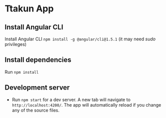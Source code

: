 # Ttakun App

## Install Angular CLI
Install Angular CLI `npm install -g @angular/cli@1.5.1` (it may need _sudo_ privileges)

## Install dependencies
Run `npm install`

## Development server

- Run `npm start` for a dev server. A new tab will navigate to `http://localhost:4200/`. The app will automatically reload if you change any of the source files.
